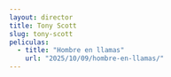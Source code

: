 ```yaml
---
layout: director
title: Tony Scott
slug: tony-scott
peliculas:
  - title: "Hombre en llamas"
    url: "2025/10/09/hombre-en-llamas/"
---
```

